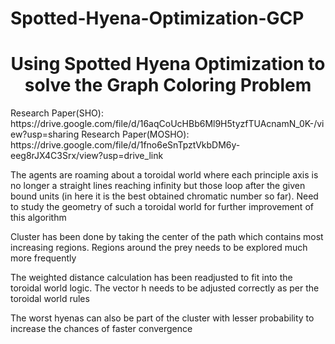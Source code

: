 # Spotted-Hyena-Optimization-GCP
<h1 align="center">Using Spotted Hyena Optimization to solve the Graph Coloring Problem</h1>
Research Paper(SHO): https://drive.google.com/file/d/16aqCoUcHBb6Ml9H5tyzfTUAcnamN_0K-/view?usp=sharing
Research Paper(MOSHO): https://drive.google.com/file/d/1fno6eSnTpztVkbDM6y-eeg8rJX4C3Srx/view?usp=drive_link
<p>The agents are roaming about a toroidal world where each principle axis is no longer a straight lines reaching infinity but those loop after the given bound units (in here it is the best obtained chromatic number so far). Need to study the geometry of such a toroidal world for further improvement of this algorithm</p>
<p>Cluster has been done by taking the center of the path which contains most increasing regions. Regions around the prey needs to be explored much more frequently</p>
<p>The weighted distance calculation has been readjusted to fit into the toroidal world logic. The vector h needs to be adjusted correctly as per the toroidal world rules </p>
<p>The worst hyenas can also be part of the cluster with lesser probability to increase the chances of faster convergence</p>

